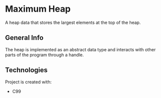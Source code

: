 # Maximum Heap
A heap data that stores the largest elements at the top of the heap.

## General Info
The heap is implemented as an abstract data type and interacts with other parts of the program through a handle.

## Technologies
Project is created with:
* C99
